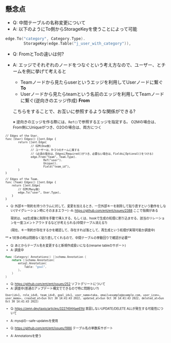 ## 懸念点

- Q: 中間テーブルの名称変更について
- A: 以下のようにTo側からStorageKeyを使うことによって可能
```go
edge.To("category", Category.Type).
        StorageKey(edge.Table("j_user_with_category")), 
```

- Q: FromとToの違いは何?
- A: エッジでそれぞれのノードをつなぐという考え方なので、ユーザー、とチームを例に挙げて考えると
  - Teamノードから見たらuserというエッジを利用してUserノードに繋ぐ **To**
  - Userノードから見たらteamという名前のエッジを利用してTeamノードに繋ぐ(逆向きのエッジ作成)  **From**

  こちらをすることで、お互いに参照するような関係ができる?

  <small>※ 逆向きのエッジを作る際には、`Ref()`で参照するエッジを指定する。
  O2Mの場合は、From側にUniqueがつき、O2Oの場合は、両方につく<small>

```golang
// Edges of the User.
func (User) Edges() []ent.Edge {
        return []ent.Edge{
                // O2M(One側)
                // ユーザーは、0~1つのチームに属する
				// (必須の場合は、EdgesにRequired()がつき、必要ない場合は、FieldsにOptional()をつける)
                edge.From("team", Team.Type).
                        Ref("user").
                        Unique().
                        Field("team_id"),
        }
}
```

```golang
// Edges of the Team.
func (Team) Edges() []ent.Edge {
	return []ent.Edge{
		// O2M(Many側)
		edge.To("user", User.Type),
	}
}
```

- Q: 外部キー制約を持つカラムに対して、変更を加えるとき、一旦外部キーを削除して貼り直すという動作をしない(マイグレーション時にそのままエラー)
-A:  https://github.com/ent/ent/issues/2388 ここで指摘がある

  現状は、sql生成後に削除を手動で挿入する、もしくは、hookで生成の処理に割り込ませる、該当のリレーションを一度コメントアウトするなどが考えられる(中間テーブル消える?)

  (現在、キー制約が存在するかを確認して、存在すれば落として、再生成という処理が実現可能か調査中)

 ** ※ 1対多の時は問題なく貼り直してくれるので、中間テーブルの挙動回りで確認が必要**

- Q: あとからテーブル名を変更すると新規作成扱いになる(rename tableのサポート)
- A: 調査中

```go
func (Category) Annotations() []schema.Annotation {
	return []schema.Annotation{
		entsql.Annotation{
			Table: "goal",
		},
	}
}
```

- Q: https://github.com/ent/ent/issues/252 ソフトデリートについて
- A: 調査中(普通のアップデート構文でできるので特に問題ない?)

```
User(id=1, role_id=0, team_id=0, goal_id=1, user_name=taka, email=example@example.com, user_icon=, user_memo=, created_at=Sun Oct 30 14:41:43 2022, updated_at=Sun Oct 30 14:41:43 2022, deleted_at=Sun Oct 30 14:41:43 2022)
```

- Q: https://zenn.dev/taxio/articles/32274944ae61fd 意図しないUPDATE/DELETE ALLが発生する可能性について
- A: mysqlの--safe-updatesを使用

- Q: https://github.com/ent/ent/issues/1986 テーブル名の単数系サポート
- A: Annotationsを使う
